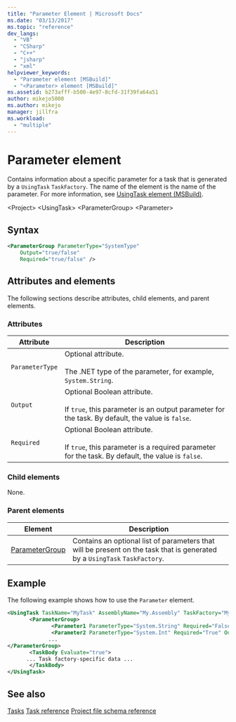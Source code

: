 ```yaml
---
title: "Parameter Element | Microsoft Docs"
ms.date: "03/13/2017"
ms.topic: "reference"
dev_langs:
  - "VB"
  - "CSharp"
  - "C++"
  - "jsharp"
  - "xml"
helpviewer_keywords:
  - "Parameter element [MSBuild]"
  - "<Parameter> element [MSBuild]"
ms.assetid: b273afff-b500-4e97-8cfd-31f39fa64a51
author: mikejo5000
ms.author: mikejo
manager: jillfra
ms.workload:
  - "multiple"
---
```

# Parameter element
Contains information about a specific parameter for a task that is generated by a `UsingTask` `TaskFactory`.  The name of the element is the name of the parameter.  For more information, see [UsingTask element (MSBuild)](../msbuild/usingtask-element-msbuild.md).

 \<Project>
 \<UsingTask>
 \<ParameterGroup>
 \<Parameter>

## Syntax

```xml
<ParameterGroup ParameterType="SystemType"
    Output="true/false"
    Required="true/false" />
```

## Attributes and elements
 The following sections describe attributes, child elements, and parent elements.

### Attributes

|Attribute|Description|
|---------------|-----------------|
|`ParameterType`|Optional attribute.<br /><br /> The .NET type of the parameter, for example, `System.String`.|
|`Output`|Optional Boolean attribute.<br /><br /> If `true`, this parameter is an output parameter for the task. By default, the value is `false`.|
|`Required`|Optional Boolean attribute.<br /><br /> If `true`, this parameter is a required parameter for the task. By default, the value is `false`.|

### Child elements
 None.

### Parent elements

|Element|Description|
|-------------|-----------------|
|[ParameterGroup](../msbuild/parametergroup-element.md)|Contains an optional list of parameters that will be present on the task that is generated by a `UsingTask` `TaskFactory`.|

## Example
 The following example shows how to use the `Parameter` element.

```xml
<UsingTask TaskName="MyTask" AssemblyName="My.Assembly" TaskFactory="MyTaskFactory">
       <ParameterGroup>
              <Parameter1 ParameterType="System.String" Required="False" Output="False"/>
              <Parameter2 ParameterType="System.Int" Required="True" Output="False"/>
             ...
</ParameterGroup>
       <TaskBody Evaluate="true">
      ... Task factory-specific data ...
       </TaskBody>
</UsingTask>
```

## See also
 [Tasks](../msbuild/msbuild-tasks.md)
 [Task reference](../msbuild/msbuild-task-reference.md)
 [Project file schema reference](../msbuild/msbuild-project-file-schema-reference.md)
